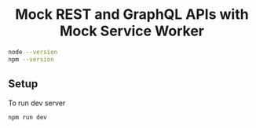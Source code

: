<h1 align="center">Mock REST and GraphQL APIs with Mock Service Worker</h1>

```sh
node --version
npm --version
```

## Setup

To run dev server

```sh
npm run dev
```
